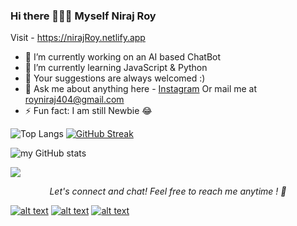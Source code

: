 ### Hi there 🙋🏻‍♂️ Myself Niraj Roy

 Visit - https://nirajRoy.netlify.app 


- 🔭 I’m currently working on an AI based ChatBot
- 🌱 I’m currently learning JavaScript & Python
- 🥰 Your suggestions are always welcomed :)
- 💬 Ask me about anything here - [Instagram](https://instagram.com/_oye_niraj)
      Or mail me at royniraj404@gmail.com
- ⚡ Fun fact: I am still Newbie 😂




![Top Langs](https://github-readme-stats.vercel.app/api/top-langs/?username=NIRAJ-ROY)
[![GitHub Streak](https://github-readme-streak-stats.herokuapp.com?user=Niraj-Roy&theme=Javascript-dark&date_format=j%20M%5B%20Y%5D)](https://git.io/streak-stats)

![my GitHub stats](https://github-readme-stats.vercel.app/api?username=Niraj-Roy&theme=highcontrast&show_icons=true)


![](https://komarev.com/ghpvc/?username=Niraj-Roy&color=brightgreen)


<p align="center">
  <i>Let's connect and chat! Feel free to reach me anytime ! 🥰</i>

 <br>

[![alt text][1.1]][1]
[![alt text][2.1]][2]
[![alt text][3.1]][3]




[1.1]: http://i.imgur.com/tXSoThF.png 
[2.1]: http://i.imgur.com/P3YfQoD.png 
[3.1]: http://i.imgur.com/0o48UoR.png 


[1]: http://www.twitter.com/royniraj404
[2]: https://www.facebook.com/kumariasha.yadav.1
[3]: http://www.github.com/Niraj-Roy


</p>

